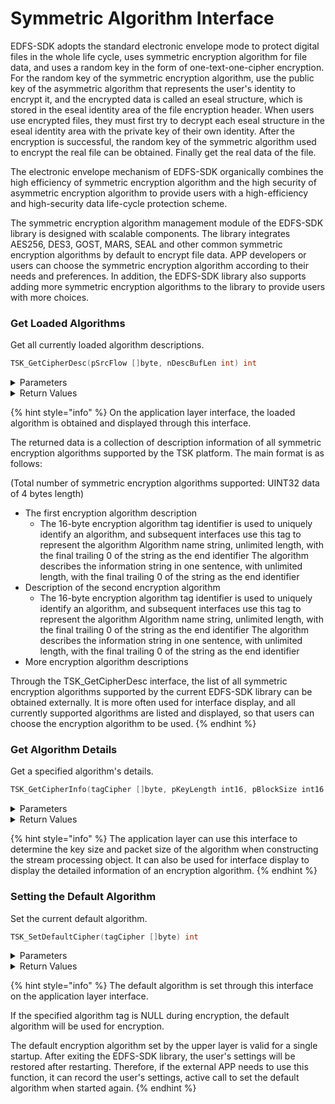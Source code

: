 # Symmetric Algorithm Interface

EDFS-SDK adopts the standard electronic envelope mode to protect digital files in the whole life cycle, uses symmetric encryption algorithm for file data, and uses a random key in the form of one-text-one-cipher encryption. For the random key of the symmetric encryption algorithm, use the public key of the asymmetric algorithm that represents the user's identity to encrypt it, and the encrypted data is called an eseal structure, which is stored in the eseal identity area of the file encryption header. When users use encrypted files, they must first try to decrypt each eseal structure in the eseal identity area with the private key of their own identity. After the encryption is successful, the random key of the symmetric algorithm used to encrypt the real file can be obtained. Finally get the real data of the file.

​The electronic envelope mechanism of EDFS-SDK organically combines the high efficiency of symmetric encryption algorithm and the high security of asymmetric encryption algorithm to provide users with a high-efficiency and high-security data life-cycle protection scheme.

​The symmetric encryption algorithm management module of the EDFS-SDK library is designed with scalable components. The library integrates AES256, DES3, GOST, MARS, SEAL and other common symmetric encryption algorithms by default to encrypt file data. APP developers or users can choose the symmetric encryption algorithm according to their needs and preferences. In addition, the EDFS-SDK library also supports adding more symmetric encryption algorithms to the library to provide users with more choices.

### Get Loaded Algorithms

Get all currently loaded algorithm descriptions.

```c
TSK_GetCipherDesc(pSrcFlow []byte, nDescBufLen int) int 
```

<details>

<summary>Parameters</summary>

* \[ ] BYTE
  * pDescBuf - an externally prepared buffer for receiving reports (it is recommended to apply for an 8K (8192) byte length buffer the first time) \[IN/OUT]
* INT
  * nDescBufLen - the buffer length prepared externally to receive the report (the recommended first length is 8192 bytes) \[IN]

</details>

<details>

<summary>Return Values</summary>

* INT
  * Returns the actual length of the report. If the return value is greater than the buffer length passed in from the outside, no operation will be performed on the buffer, and the outside needs to re-apply for a buffer large enough according to the actual length, and obtain it again.

</details>

{% hint style="info" %}
On the application layer interface, the loaded algorithm is obtained and displayed through this interface.

The returned data is a collection of description information of all symmetric encryption algorithms supported by the TSK platform. The main format is as follows:

​(Total number of symmetric encryption algorithms supported: UINT32 data of 4 bytes length)

* The first encryption algorithm description
  * The 16-byte encryption algorithm tag identifier is used to uniquely identify an algorithm, and subsequent interfaces use this tag to represent the algorithm Algorithm name string, unlimited length, with the final trailing 0 of the string as the end identifier The algorithm describes the information string in one sentence, with unlimited length, with the final trailing 0 of the string as the end identifier
* Description of the second encryption algorithm
  * The 16-byte encryption algorithm tag identifier is used to uniquely identify an algorithm, and subsequent interfaces use this tag to represent the algorithm Algorithm name string, unlimited length, with the final trailing 0 of the string as the end identifier The algorithm describes the information string in one sentence, with unlimited length, with the final trailing 0 of the string as the end identifier
* More encryption algorithm descriptions

​Through the TSK\_GetCipherDesc interface, the list of all symmetric encryption algorithms supported by the current EDFS-SDK library can be obtained externally. It is more often used for interface display, and all currently supported algorithms are listed and displayed, so that users can choose the encryption algorithm to be used.
{% endhint %}

### Get Algorithm Details

Get a specified algorithm's details.

```c
TSK_GetCipherInfo(tagCipher []byte, pKeyLength int16, pBlockSize int16 ) int
```

<details>

<summary>Parameters</summary>

* \[ ] BYTE
  * tagCipher - the algorithm tag to be obtained (that is, the GUID label of the algorithm), which is fixed to 16 bytes (this parameter can be NULL, indicating that the default algorithm is specified) \[IN]
* INT16
  * pKeyLength - returns the key length (in bytes) required by the algorithm \[IN/OUT]
* INT16
  * pBlockSize - the block size required by the algorithm (calculated in bytes, so the sequence algorithm returns 1) \[IN/OUT]

</details>

<details>

<summary>Return Values</summary>

* INT
  * KError\_Success success
  * KError\_CipherError, failed, the algorithm could not be found
  * KError\_Other, other errors, usually memory allocation errors (or insufficient buffers)

</details>

{% hint style="info" %}
The application layer can use this interface to determine the key size and packet size of the algorithm when constructing the stream processing object. It can also be used for interface display to display the detailed information of an encryption algorithm.
{% endhint %}

### Setting the Default Algorithm

Set the current default algorithm.

```c
TSK_SetDefaultCipher(tagCipher []byte) int
```

<details>

<summary>Parameters</summary>

* \[ ] BYTE
  * tagCipher - the algorithm tag to be obtained (that is, the GUID label of the algorithm), which is fixed to 16 bytes (this parameter can be NULL, indicating that the default algorithm is specified) \[IN]

</details>

<details>

<summary>Return Values</summary>

* INT
  * KError\_Success success
  * KError\_CipherError, failed, the algorithm could not be found;
  * KError\_Other, other errors, usually memory allocation errors (or insufficient buffers);

</details>

{% hint style="info" %}
The default algorithm is set through this interface on the application layer interface.

If the specified algorithm tag is NULL during encryption, the default algorithm will be used for encryption.

The default encryption algorithm set by the upper layer is valid for a single startup. After exiting the EDFS-SDK library, the user's settings will be restored after restarting. Therefore, if the external APP needs to use this function, it can record the user's settings, active call to set the default algorithm when started again.
{% endhint %}
